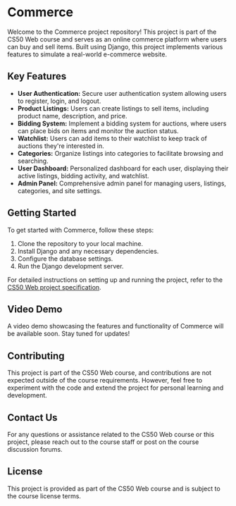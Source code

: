 # Commerce

Welcome to the Commerce project repository! This project is part of the CS50 Web course and serves as an online commerce platform where users can buy and sell items. Built using Django, this project implements various features to simulate a real-world e-commerce website.

## Key Features

- **User Authentication:** Secure user authentication system allowing users to register, login, and logout.
- **Product Listings:** Users can create listings to sell items, including product name, description, and price.
- **Bidding System:** Implement a bidding system for auctions, where users can place bids on items and monitor the auction status.
- **Watchlist:** Users can add items to their watchlist to keep track of auctions they're interested in.
- **Categories:** Organize listings into categories to facilitate browsing and searching.
- **User Dashboard:** Personalized dashboard for each user, displaying their active listings, bidding activity, and watchlist.
- **Admin Panel:** Comprehensive admin panel for managing users, listings, categories, and site settings.

## Getting Started

To get started with Commerce, follow these steps:

1. Clone the repository to your local machine.
2. Install Django and any necessary dependencies.
3. Configure the database settings.
4. Run the Django development server.

For detailed instructions on setting up and running the project, refer to the [CS50 Web project specification](https://cs50.harvard.edu/web/2020/projects/2/commerce/).

## Video Demo

A video demo showcasing the features and functionality of Commerce will be available soon. Stay tuned for updates!

## Contributing

This project is part of the CS50 Web course, and contributions are not expected outside of the course requirements. However, feel free to experiment with the code and extend the project for personal learning and development.

## Contact Us

For any questions or assistance related to the CS50 Web course or this project, please reach out to the course staff or post on the course discussion forums.

## License

This project is provided as part of the CS50 Web course and is subject to the course license terms.


